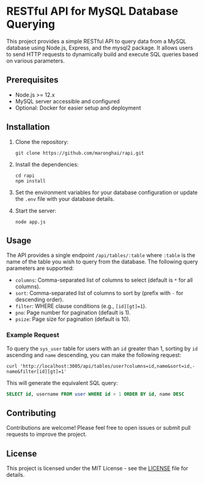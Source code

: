 # RESTful API for MySQL Database Querying

This project provides a simple RESTful API to query data from a MySQL database using Node.js, Express, and the mysql2 package. It allows users to send HTTP requests to dynamically build and execute SQL queries based on various parameters.

## Prerequisites

- Node.js >= 12.x
- MySQL server accessible and configured
- Optional: Docker for easier setup and deployment

## Installation

1. Clone the repository:
   ```
   git clone https://github.com/maronghai/rapi.git
   ```

2. Install the dependencies:
   ```
   cd rapi
   npm install
   ```

3. Set the environment variables for your database configuration or update the `.env` file with your database details.

4. Start the server:
   ```
   node app.js
   ```

## Usage

The API provides a single endpoint `/api/tables/:table` where `:table` is the name of the table you wish to query from the database. The following query parameters are supported:

- `columns`: Comma-separated list of columns to select (default is `*` for all columns).
- `sort`: Comma-separated list of columns to sort by (prefix with `-` for descending order).
- `filter`: WHERE clause conditions (e.g., `[id][gt]=1`).
- `pno`: Page number for pagination (default is 1).
- `psize`: Page size for pagination (default is 10).

### Example Request

To query the `sys_user` table for users with an `id` greater than 1, sorting by `id` ascending and `name` descending, you can make the following request:

```
curl 'http://localhost:3005/api/tables/user?columns=id,name&sort=id,-name&filter[id][gt]=1'
```

This will generate the equivalent SQL query:

```sql
SELECT id, username FROM user WHERE id > 1 ORDER BY id, name DESC
```

## Contributing

Contributions are welcome! Please feel free to open issues or submit pull requests to improve the project.

## License

This project is licensed under the MIT License - see the [LICENSE](LICENSE) file for details.
